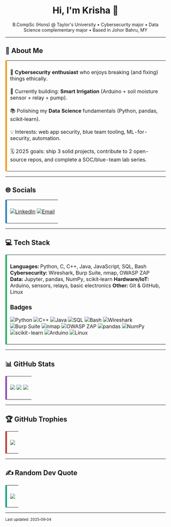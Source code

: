 <h1 align="center">Hi, I'm Krisha 👋</h1>
<p align="center">B.CompSc (Hons) @ Taylor's University • Cybersecurity major • Data Science complementary major • Based in Johor Bahru, MY</p>

---

## 💫 About Me

<table><tr><td style="border-left: 5px solid #f39c12; padding: 10px;">

🔐 **Cybersecurity enthusiast** who enjoys breaking (and fixing) things ethically.<br><br>
🧪 Currently building: **Smart Irrigation** (Arduino + soil moisture sensor + relay + pump).<br><br>
📚 Polishing my **Data Science** fundamentals (Python, pandas, scikit‑learn).<br><br>
💡 Interests: web app security, blue team tooling, ML-for-security, automation.<br><br>
🗓️ 2025 goals: ship 3 solid projects, contribute to 2 open-source repos, and complete a SOC/blue-team lab series.

</td></tr></table>

---

## 🌐 Socials

<table><tr><td style="border-left: 5px solid #2980b9; padding: 10px;">

[![LinkedIn](https://img.shields.io/badge/LinkedIn-%230077B5.svg?logo=linkedin\&logoColor=white)](https://www.linkedin.com/in/nkrisha735)
[![Email](https://img.shields.io/badge/Email-D14836?logo=gmail\&logoColor=white)](mailto:krishanandakumar735@gmail.com)

</td></tr></table>

---

## 💻 Tech Stack

<table><tr><td style="border-left: 5px solid #27ae60; padding: 10px;">

**Languages:** Python, C, C++, Java, JavaScript, SQL, Bash
**Cybersecurity:** Wireshark, Burp Suite, nmap, OWASP ZAP
**Data:** Jupyter, pandas, NumPy, scikit‑learn
**Hardware/IoT:** Arduino, sensors, relays, basic electronics
**Other:** Git & GitHub, Linux

### Badges

![Python](https://img.shields.io/badge/Python-3670A0?style=for-the-badge\&logo=python\&logoColor=ffdd54)
![C++](https://img.shields.io/badge/C++-00599C?style=for-the-badge\&logo=c%2B%2B\&logoColor=white)
![Java](https://img.shields.io/badge/Java-ED8B00?style=for-the-badge\&logo=openjdk\&logoColor=white)
![SQL](https://img.shields.io/badge/SQL-003B57?style=for-the-badge\&logo=sqlite\&logoColor=white)
![Bash](https://img.shields.io/badge/Bash-4EAA25?style=for-the-badge\&logo=gnubash\&logoColor=white)
![Wireshark](https://img.shields.io/badge/Wireshark-1679A7?style=for-the-badge\&logo=wireshark\&logoColor=white)
![Burp Suite](https://img.shields.io/badge/Burp%20Suite-FF7139?style=for-the-badge\&logo=burpsuite\&logoColor=white)
![nmap](https://img.shields.io/badge/nmap-004F9F?style=for-the-badge\&logo=nmap\&logoColor=white)
![OWASP ZAP](https://img.shields.io/badge/OWASP%20ZAP-000000?style=for-the-badge\&logo=owasp\&logoColor=white)
![pandas](https://img.shields.io/badge/pandas-150458?style=for-the-badge\&logo=pandas\&logoColor=white)
![NumPy](https://img.shields.io/badge/numpy-013243?style=for-the-badge\&logo=numpy\&logoColor=white)
![scikit-learn](https://img.shields.io/badge/scikit--learn-F7931E?style=for-the-badge\&logo=scikit-learn\&logoColor=white)
![Arduino](https://img.shields.io/badge/Arduino-00979D?style=for-the-badge\&logo=Arduino\&logoColor=white)
![Linux](https://img.shields.io/badge/Linux-FCC624?style=for-the-badge\&logo=linux\&logoColor=black)

</td></tr></table>

---

## 📊 GitHub Stats

<table><tr><td style="border-left: 5px solid #8e44ad; padding: 10px;">

![](https://github-readme-stats.vercel.app/api?username=krisha735\&theme=merko\&hide_border=false\&include_all_commits=true\&count_private=true)
![](https://streak-stats.demolab.com?user=krisha735\&theme=merko\&hide_border=false)
![](https://github-readme-stats.vercel.app/api/top-langs/?username=krisha735\&theme=merko\&hide_border=false\&include_all_commits=true\&count_private=true\&layout=compact)

</td></tr></table>

---

## 🏆 GitHub Trophies

<table><tr><td style="border-left: 5px solid #c0392b; padding: 10px;">

![](https://github-profile-trophy.vercel.app/?username=krisha735\&theme=radical\&no-frame=false\&no-bg=false\&margin-w=4)

</td></tr></table>

---

## ✍️ Random Dev Quote

<table><tr><td style="border-left: 5px solid #16a085; padding: 10px;">

![](https://quotes-github-readme.vercel.app/api?type=horizontal\&theme=radical)

</td></tr></table>

---

<sub>Last updated: 2025‑09‑04</sub>
